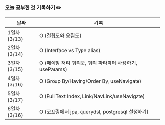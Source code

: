 ### 오늘 공부한 것 기록하기 ✏️
| 날짜 | 기록 |
| --- | --- |
| 1일차 (3/13) | O (결합도와 응집도) |
| 2일차 (3/14) | O (Interface vs Type alias) |
| 3일차 (3/15) | O (페이징 처리 쿼리문, 쿼리 파라미터 사용하기, useParams) |
| 4일차 (3/16) | O (Group By/Having/Order By, useNavigate) |
| 5일차 (3/17) | O (Full Text Index, Link/NavLink/useNavigate) |
| 6일차 (3/16) | O (코프링에서 jpa, querydsl, postgresql 설정하기) |